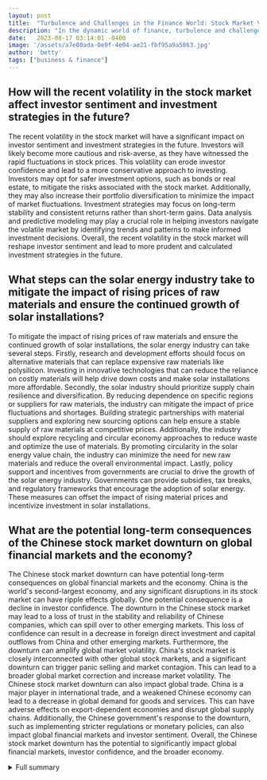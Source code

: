 ```yaml
---
layout: post
title:  "Turbulence and Challenges in the Finance World: Stock Market Volatility, Company Issues, and the Future of Solar Energy"
description: "In the dynamic world of finance, turbulence and challenges have been prominent this week. From significant movements in the stock market to obstacles faced by companies and the uncertain future of solar energy, the global economic landscape continues to evolve."
date:   2023-08-17 03:14:01 -0400
image: '/assets/a7e80ada-0e9f-4e04-ae21-fbf95a9a5863.jpg'
author: 'betty'
tags: ["business & finance"]
---
```


## How will the recent volatility in the stock market affect investor sentiment and investment strategies in the future?
The recent volatility in the stock market will have a significant impact on investor sentiment and investment strategies in the future. Investors will likely become more cautious and risk-averse, as they have witnessed the rapid fluctuations in stock prices. This volatility can erode investor confidence and lead to a more conservative approach to investing. Investors may opt for safer investment options, such as bonds or real estate, to mitigate the risks associated with the stock market. Additionally, they may also increase their portfolio diversification to minimize the impact of market fluctuations. Investment strategies may focus on long-term stability and consistent returns rather than short-term gains. Data analysis and predictive modeling may play a crucial role in helping investors navigate the volatile market by identifying trends and patterns to make informed investment decisions. Overall, the recent volatility in the stock market will reshape investor sentiment and lead to more prudent and calculated investment strategies in the future.

## What steps can the solar energy industry take to mitigate the impact of rising prices of raw materials and ensure the continued growth of solar installations?
To mitigate the impact of rising prices of raw materials and ensure the continued growth of solar installations, the solar energy industry can take several steps. Firstly, research and development efforts should focus on alternative materials that can replace expensive raw materials like polysilicon. Investing in innovative technologies that can reduce the reliance on costly materials will help drive down costs and make solar installations more affordable. Secondly, the solar industry should prioritize supply chain resilience and diversification. By reducing dependence on specific regions or suppliers for raw materials, the industry can mitigate the impact of price fluctuations and shortages. Building strategic partnerships with material suppliers and exploring new sourcing options can help ensure a stable supply of raw materials at competitive prices. Additionally, the industry should explore recycling and circular economy approaches to reduce waste and optimize the use of materials. By promoting circularity in the solar energy value chain, the industry can minimize the need for new raw materials and reduce the overall environmental impact. Lastly, policy support and incentives from governments are crucial to drive the growth of the solar energy industry. Governments can provide subsidies, tax breaks, and regulatory frameworks that encourage the adoption of solar energy. These measures can offset the impact of rising material prices and incentivize investment in solar installations.

## What are the potential long-term consequences of the Chinese stock market downturn on global financial markets and the economy?
The Chinese stock market downturn can have potential long-term consequences on global financial markets and the economy. China is the world's second-largest economy, and any significant disruptions in its stock market can have ripple effects globally. One potential consequence is a decline in investor confidence. The downturn in the Chinese stock market may lead to a loss of trust in the stability and reliability of Chinese companies, which can spill over to other emerging markets. This loss of confidence can result in a decrease in foreign direct investment and capital outflows from China and other emerging markets. Furthermore, the downturn can amplify global market volatility. China's stock market is closely interconnected with other global stock markets, and a significant downturn can trigger panic selling and market contagion. This can lead to a broader global market correction and increase market volatility. The Chinese stock market downturn can also impact global trade. China is a major player in international trade, and a weakened Chinese economy can lead to a decrease in global demand for goods and services. This can have adverse effects on export-dependent economies and disrupt global supply chains. Additionally, the Chinese government's response to the downturn, such as implementing stricter regulations or monetary policies, can also impact global financial markets and investor sentiment. Overall, the Chinese stock market downturn has the potential to significantly impact global financial markets, investor confidence, and the broader economy.


<details>
        <summary>Full summary</summary>
<p>Introduction:</p>
<p>In the world of finance, there is never a dull moment. This week, the stock market has seen significant movements, companies have faced challenges, and the future of solar energy hangs in the balance.</p>
<p>Stock Market Turbulence:</p>
<p>Starting with the stock market, several companies have experienced drastic changes in their stock prices. News Corp shares soared nearly 7% after reporting an earnings beat, while UBS decided to end a $10 billion loss protection agreement with Credit Suisse. Chip stocks took a hit, dropping over 2% and putting the sector on pace for a weekly decline. Maxeon Solar Technologies saw its shares plummet by 31.9% after a revenue miss, and U.S.-traded shares of Chinese companies tumbled following a profit warning by Country Garden. Wynn Resorts, Krispy Kreme, Coinbase, Tapestry, and Kura Oncology also had their shares fluctuate throughout the week.</p>
<p>Company Challenges:</p>
<p>Amidst the volatility in the stock market, Constellation Energy Corporation faced its own set of challenges. The company reported Q3 revenues of $6.1 billion, surpassing expectations by 54%. However, it also had statutory losses of $0.57 per share. Analysts have updated their earnings model following the results, and consensus estimates predict a 23% decline in revenue for 2023. Despite this, earnings per share are expected to be $4.38 for 2023, and analysts have made modest lifts to revenue forecasts. The consensus price target remains at $97.07, but the range of analyst estimates suggests a wide range of possible outcomes. Sales are expected to reverse with a forecast 19% annualized decline, and revenues are expected to lag behind the wider industry. Despite these challenges, there has been no major change in sentiment for the business, and long-term prospects continue to be important.</p>
<p>The Future of Solar Energy:</p>
<p>Another industry facing challenges is the solar energy sector. The rising cost of polysilicon, a key raw material, has caused solar module prices to rise by 18% since the start of the year. This increase in prices may delay solar projects and slow down the uptake of solar power. Bloomberg New Energy Finance (BNEF) has slightly lowered its forecast for solar buildout this year, and panel-maker Canadian Solar has stated that rising prices are affecting demand and may delay large-scale projects. State-owned power giants in China are also considering pushing solar projects into next year due to the rising prices. This year may see the first decline in global solar installations in 17 years, and global projects without price agreements may face delays. Polysilicon prices have quadrupled, reaching $25.88 per kilogram, compared to $6.19 a year ago. These prices are expected to remain strong through the end of 2022. The solar industry is also facing challenges with the rising prices of steel, aluminum, and copper, as well as increased freight charges. Shipment volumes for solar-microinverter supplier Enphase Energy may also be constrained by semiconductor-component availability. Downstream companies in the solar industry are reducing production as they are not profitable. Despite these challenges, the continual improvement in panel efficiency partially offsets the increase in solar panel costs. To address the shortage, new polysilicon factories are being constructed, but timing capacity expansion with the growth of polysilicon remains a challenge.</p>
<p>Chinese Stock Market Downturn:</p>
<p>Lastly, the Chinese stock market has been experiencing a downward trend. Chinese stocks in New York and Hong Kong have hit multi-year lows due to concerns about rising Covid cases and the economic outlook. The 20th Party Congress is currently underway, bringing about a major leadership shuffle. The Hang Seng Index tumbled as much as 3% in morning trade and is on track to hit its lowest close since October 2011. Chinese technology companies, such as Alibaba, Tencent, and Baidu, have dragged down the index. The sell-off in Chinese stocks has extended to Wall Street, with the Nasdaq Golden Dragon China Index closing at its lowest level since July 2013. Not only did US stocks close lower, but other Asian markets also fell. Analysts are concerned about China's growth outlook, especially after Xi Jinping's opening speech at the party congress, where he offered no signs of moving away from the country's zero-Covid policy. Rising Covid cases in Beijing may lead to aggressive restriction measures, adding to investor concerns. China's capital detected 41 Covid cases on Tuesday, and the country delayed the release of its third-quarter GDP data.</p>
<p>Conclusion:</p>
<p>All in all, this week has been marked by turbulence and challenges in various sectors. The stock market has seen significant movements, Constellation Energy Corporation faces obstacles, the solar industry grapples with rising prices, and the Chinese stock market experiences a downward trend. These developments highlight the ever-changing landscape of the global economy and the need for companies and investors to adapt to new circumstances. It remains to be seen how these challenges will be overcome and what impact they will have in the long run.</p>
</details>